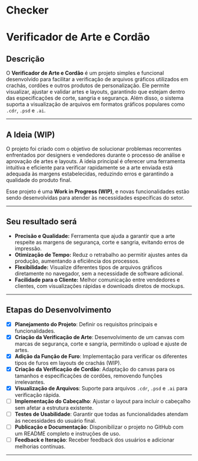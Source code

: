 # Checker
# **Verificador de Arte e Cordão**

## **Descrição**
O **Verificador de Arte e Cordão** é um projeto simples e funcional desenvolvido para facilitar a verificação de arquivos gráficos utilizados em crachás, cordões e outros produtos de personalização. Ele permite visualizar, ajustar e validar artes e layouts, garantindo que estejam dentro das especificações de corte, sangria e segurança. Além disso, o sistema suporta a visualização de arquivos em formatos gráficos populares como `.cdr`, `.psd` e `.ai`.

---

## **A Ideia (WIP)**

O projeto foi criado com o objetivo de solucionar problemas recorrentes enfrentados por designers e vendedores durante o processo de análise e aprovação de artes e layouts. A ideia principal é oferecer uma ferramenta intuitiva e eficiente para verificar rapidamente se a arte enviada está adequada às margens estabelecidas, reduzindo erros e garantindo a qualidade do produto final.  

Esse projeto é uma **Work in Progress (WIP)**, e novas funcionalidades estão sendo desenvolvidas para atender às necessidades específicas do setor.

---

## **Seu resultado será**
- **Precisão e Qualidade:** Ferramenta que ajuda a garantir que a arte respeite as margens de segurança, corte e sangria, evitando erros de impressão.  
- **Otimização de Tempo:** Reduz o retrabalho ao permitir ajustes antes da produção, aumentando a eficiência dos processos.  
- **Flexibilidade:** Visualize diferentes tipos de arquivos gráficos diretamente no navegador, sem a necessidade de software adicional.  
- **Facilidade para o Cliente:** Melhor comunicação entre vendedores e clientes, com visualizações rápidas e downloads diretos de mockups.

---

## **Etapas do Desenvolvimento**

- [x] **Planejamento do Projeto**: Definir os requisitos principais e funcionalidades.  
- [x] **Criação da Verificação de Arte**: Desenvolvimento de um canvas com marcas de segurança, corte e sangria, permitindo o upload e ajuste de artes.  
- [x] **Adição da Função de Furo**: Implementação para verificar os diferentes tipos de furos em layouts de crachás (WIP).  
- [x] **Criação da Verificação de Cordão**: Adaptação do canvas para os tamanhos e especificações de cordões, removendo funções irrelevantes.  
- [x] **Visualização de Arquivos**: Suporte para arquivos `.cdr`, `.psd` e `.ai` para verificação rápida.  
- [ ] **Implementação do Cabeçalho**: Ajustar o layout para incluir o cabeçalho sem afetar a estrutura existente.  
- [ ] **Testes de Usabilidade**: Garantir que todas as funcionalidades atendam às necessidades do usuário final.  
- [ ] **Publicação e Documentação**: Disponibilizar o projeto no GitHub com um README completo e instruções de uso.  
- [ ] **Feedback e Iteração**: Receber feedback dos usuários e adicionar melhorias contínuas.  

---
